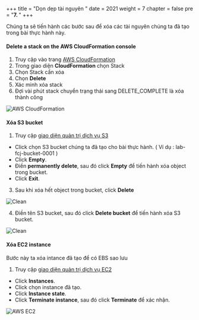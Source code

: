 +++
title = "Dọn dẹp tài nguyên  "
date = 2021
weight = 7
chapter = false
pre = "<b>7. </b>"
+++

Chúng ta sẽ tiến hành các bước sau để xóa các tài nguyên chúng ta đã tạo trong bài thực hành này.

#### Delete a stack on the AWS CloudFormation console

1. Truy cập vào trang [AWS CloudFormation](https://console.aws.amazon.com/cloudformation/)
2. Trong giao diện **CloudFormation** chọn Stack
3. Chọn Stack cần xóa
4. Chọn **Delete**
5. Xác minh xóa stack
6. Đợi vài phút stack chuyển trạng thái sang DELETE_COMPLETE là xóa thành công

![AWS CloudFormation](/images/7.clean/001-clean.png)

#### Xóa S3 bucket

1. Truy cập [giao diện quản trị dịch vụ S3](https://s3.console.aws.amazon.com/s3/home)
  + Click chọn S3 bucket chúng ta đã tạo cho bài thực hành. ( Ví dụ : lab-fcj-bucket-0001 )
  + Click **Empty**.
  + Điền **permanently delete**, sau đó click **Empty** để tiến hành xóa object trong bucket.
  + Click **Exit**.

3. Sau khi xóa hết object trong bucket, click **Delete**

![Clean](/images/7.clean/003-clean.png)

4. Điền tên S3 bucket, sau đó click **Delete bucket** để tiến hành xóa S3 bucket.

![Clean](/images/7.clean/004-clean.png)

#### Xóa EC2 instance

Bước này ta xóa intance đã tạo để có EBS sao lưu

1. Truy cập [giao diện quản trị dịch vụ EC2](https://console.aws.amazon.com/ec2/v2/home)
  + Click **Instances**.
  + Click chọn  instance đã tạo. 
  + Click **Instance state**.
  + Click **Terminate instance**, sau đó click **Terminate** để xác nhận.

![AWS EC2](/images/7.clean/002-cleann.png)
  